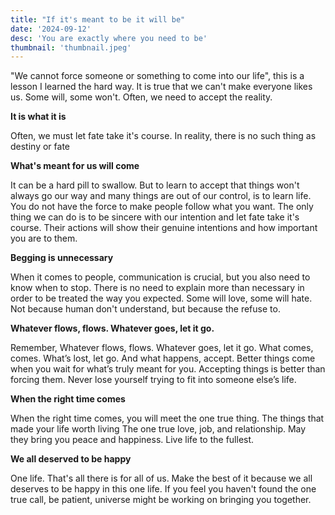 ```yaml
---
title: "If it's meant to be it will be"
date: '2024-09-12'
desc: 'You are exactly where you need to be'
thumbnail: 'thumbnail.jpeg'
---
```


"We cannot force someone or something to come into our life", this is a lesson I learned the hard way. 
It is true that we can't make everyone likes us. Some will, some won't. Often, we need to accept the reality.

**It is what it is**

Often, we must let fate take it's course. In reality, there is no such thing as destiny or fate

**What's meant for us will come**

It can be a hard pill to swallow. But to learn to accept that things won't always go 
our way and many things are out of our control, is to learn life. You do not have the force
to make people follow what you want. The only thing we can do is to be sincere with our intention
and let fate take it's course. Their actions will show their genuine intentions and how important you are to them.

**Begging is unnecessary**

When it comes to people, communication is crucial, but you also need to know when to stop.
There is no need to explain more than necessary in order to be treated the way you expected.
Some will love, some will hate. Not because human don't understand, but because the refuse to.

**Whatever flows, flows. Whatever goes, let it go.**

Remember, Whatever flows, flows. Whatever goes, let it go. What comes, comes. 
What’s lost, let go. And what happens, accept. Better things come when you wait 
for what’s truly meant for you. Accepting things is better than forcing them. Never 
lose yourself trying to fit into someone else’s life.

**When the right time comes**

When the right time comes, you will meet the one true thing. The things that made your life worth living
The one true love, job, and relationship. May they bring you peace and happiness. Live life to the fullest.

**We all deserved to be happy**

One life. That's all there is for all of us. Make the best of it because we all
deserves to be happy in this one life. If you feel you haven't found the one true call,
be patient, universe might be working on bringing you together.